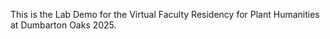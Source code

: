 
This is the Lab Demo for the Virtual Faculty Residency for Plant Humanities at Dumbarton Oaks 2025.